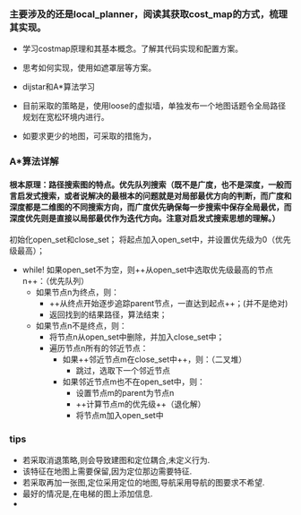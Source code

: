 ### 主要涉及的还是local_planner，阅读其获取cost_map的方式，梳理其实现。
- 学习costmap原理和其基本概念。了解其代码实现和配置方案。
- 思考如何实现，使用如遮罩层等方案。

- dijstar和A*算法学习
- 目前采取的策略是，使用loose的虚拟墙，单独发布一个地图话题令全局路径规划在宽松环境内进行。
- 如要求更少的地图，可采取的措施为，

### A*算法详解
#### 根本原理：路径搜索图的特点。优先队列搜索（既不是广度，也不是深度，一般而言启发式搜索，或者说解决的最根本的问题就是对局部最优方向的判断，而广度和深度都是二维图的不同搜索方向，而广度优先确保每一步搜索中保存全局最优，而深度优先则是直接以局部最优作为迭代方向。注意对启发式搜索思想的理解。）
 初始化open_set和close_set；
 将起点加入open_set中，并设置优先级为0（优先级最高）；
* while! 如果open_set不为空，则++从open_set中选取优先级最高的节点n++：（优先队列）
    * 如果节点n为终点，则：
        * ++从终点开始逐步追踪parent节点，一直达到起点++；(并不是绝对)
        * 返回找到的结果路径，算法结束；
    * 如果节点n不是终点，则：
        * 将节点n从open_set中删除，并加入close_set中；
        * 遍历节点n所有的邻近节点：
            * 如果++邻近节点m在close_set中++，则：（二叉堆）
                * 跳过，选取下一个邻近节点
            * 如果邻近节点m也不在open_set中，则：
                * 设置节点m的parent为节点n
                * ++计算节点m的优先级++（退化解）
                * 将节点m加入open_set中



### tips
- 若采取消退策略,则会导致建图和定位耦合,未定义行为.
- 该特征在地图上需要保留,因为定位那边需要特征.
- 若采取再加一张图,定位采用定位的地图,导航采用导航的图要求不希望.
- 最好的情况是,在电梯的图上添加信息.
- 



